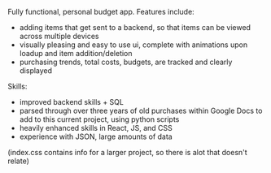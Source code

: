 Fully functional, personal budget app. 
Features include:
  - adding items that get sent to a backend, so that items can be viewed across multiple devices
  - visually pleasing and easy to use ui, complete with animations upon loadup and item addition/deletion
  - purchasing trends, total costs, budgets, are tracked and clearly displayed

Skills:
  - improved backend skills + SQL
  - parsed through over three years of old purchases within Google Docs to add to this current project, using python scripts
  - heavily enhanced skills in React, JS, and CSS
  - experience with JSON, large amounts of data


(index.css contains info for a larger project, so there is alot that doesn't relate)
